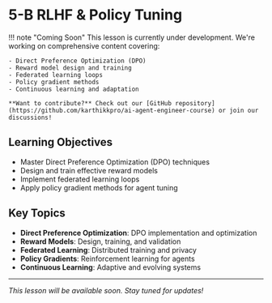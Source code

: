 # 5-B RLHF & Policy Tuning

!!! note "Coming Soon"
This lesson is currently under development. We're working on comprehensive content covering:

    - Direct Preference Optimization (DPO)
    - Reward model design and training
    - Federated learning loops
    - Policy gradient methods
    - Continuous learning and adaptation

    **Want to contribute?** Check out our [GitHub repository](https://github.com/karthikkpro/ai-agent-engineer-course) or join our discussions!

## Learning Objectives

- Master Direct Preference Optimization (DPO) techniques
- Design and train effective reward models
- Implement federated learning loops
- Apply policy gradient methods for agent tuning

## Key Topics

- **Direct Preference Optimization**: DPO implementation and optimization
- **Reward Models**: Design, training, and validation
- **Federated Learning**: Distributed training and privacy
- **Policy Gradients**: Reinforcement learning for agents
- **Continuous Learning**: Adaptive and evolving systems

---

_This lesson will be available soon. Stay tuned for updates!_
